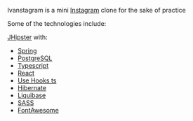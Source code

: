 Ivanstagram is a mini [Instagram](www.instagram.com) clone for the sake of practice

Some of the technologies include:

[JHipster](https://www.jhipster.tech/) with:

- [Spring](https://spring.io/)
- [PostgreSQL](https://www.postgresql.org/)
- [Typescript](https://www.typescriptlang.org/)
- [React](https://reactjs.org/)
- [Use Hooks ts](https://usehooks-ts.com/)
- [Hibernate](https://hibernate.org/)
- [Liquibase](https://www.liquibase.org/)
- [SASS](https://sass-lang.com/)
- [FontAwesome](https://fontawesome.com/)
